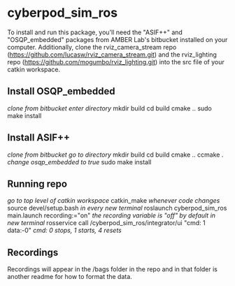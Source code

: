 # cyberpod_sim_ros

To install and run this package, you'll need the "ASIF++" and "OSQP_embedded" packages from AMBER Lab's bitbucket installed on your computer. Additionally, clone the rviz_camera_stream repo (https://github.com/lucasw/rviz_camera_stream.git) and the rviz_lighting repo (https://github.com/mogumbo/rviz_lighting.git) into the src file of your catkin workspace.

## Install OSQP_embedded 
*clone from bitbucket*
*enter directory*
mkdir build 
cd build
cmake ..
sudo make install

## Install ASIF++ 
*clone from bitbucket* 
*go to directory*
mkdir build
cd build
cmake ..
ccmake . 
*change osqp_embedded to true*
sudo make install

## Running repo
*go to top level of catkin workspace*
catkin_make *whenever code changes*
source devel/setup.bash *in every new terminal*
roslaunch cyberpod_sim_ros main.launch recording:="on" *the recording variable is "off" by default*
*in new terminal*
rosservice call /cyberpod_sim_ros/integrator/ui "cmd: 1 
data:-0" *cmd: 0 stops, 1 starts, 4 resets*

## Recordings
Recordings will appear in the /bags folder in the repo and in that folder is another readme for how to format the data.
